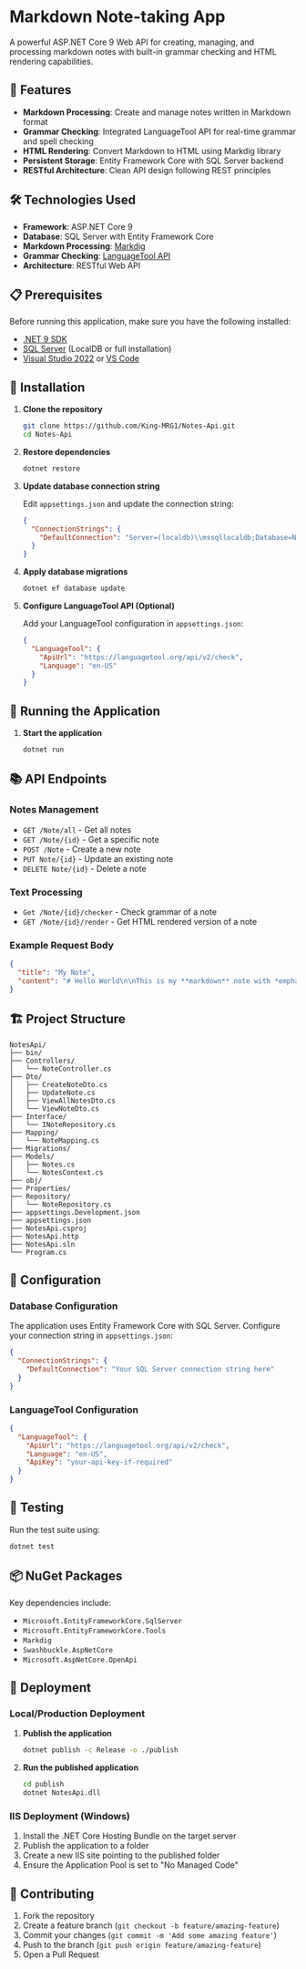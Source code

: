 # Markdown Note-taking App

A powerful ASP.NET Core 9 Web API for creating, managing, and processing markdown notes with built-in grammar checking and HTML rendering capabilities.

## 🚀 Features

- **Markdown Processing**: Create and manage notes written in Markdown format
- **Grammar Checking**: Integrated LanguageTool API for real-time grammar and spell checking
- **HTML Rendering**: Convert Markdown to HTML using Markdig library
- **Persistent Storage**: Entity Framework Core with SQL Server backend
- **RESTful Architecture**: Clean API design following REST principles

## 🛠️ Technologies Used

- **Framework**: ASP.NET Core 9
- **Database**: SQL Server with Entity Framework Core
- **Markdown Processing**: [Markdig](https://github.com/xoofx/markdig)
- **Grammar Checking**: [LanguageTool API](https://languagetool.org/)
- **Architecture**: RESTful Web API

## 📋 Prerequisites

Before running this application, make sure you have the following installed:

- [.NET 9 SDK](https://dotnet.microsoft.com/download/dotnet/9.0)
- [SQL Server](https://www.microsoft.com/en-us/sql-server/sql-server-downloads) (LocalDB or full installation)
- [Visual Studio 2022](https://visualstudio.microsoft.com/) or [VS Code](https://code.visualstudio.com/)

## 🔧 Installation

1. **Clone the repository**
   ```bash
   git clone https://github.com/King-MRG1/Notes-Api.git
   cd Notes-Api
   ```

2. **Restore dependencies**
   ```bash
   dotnet restore
   ```

3. **Update database connection string**
   
   Edit `appsettings.json` and update the connection string:
   ```json
   {
     "ConnectionStrings": {
       "DefaultConnection": "Server=(localdb)\\mssqllocaldb;Database=NotesApiDb;Trusted_Connection=true;MultipleActiveResultSets=true"
     }
   }
   ```

4. **Apply database migrations**
   ```bash
   dotnet ef database update
   ```

4. **Configure LanguageTool API (Optional)**
   
   Add your LanguageTool configuration in `appsettings.json`:
   ```json
   {
     "LanguageTool": {
       "ApiUrl": "https://languagetool.org/api/v2/check",
       "Language": "en-US"
     }
   }
   ```

## 🚀 Running the Application

1. **Start the application**
   ```bash
   dotnet run
   ```

## 📚 API Endpoints

### Notes Management
- `GET /Note/all` - Get all notes
- `GET /Note/{id}` - Get a specific note
- `POST /Note` - Create a new note
- `PUT Note/{id}` - Update an existing note
- `DELETE Note/{id}` - Delete a note

### Text Processing
- `Get /Note/{id}/checker` - Check grammar of a note
- `GET /Note/{id}/render` - Get HTML rendered version of a note

### Example Request Body
```json
{
  "title": "My Note",
  "content": "# Hello World\n\nThis is my **markdown** note with *emphasis*."
}
```

## 🏗️ Project Structure

```
NotesApi/
├── bin/
├── Controllers/
│   └── NoteController.cs
├── Dto/
│   ├── CreateNoteDto.cs
│   ├── UpdateNote.cs
│   ├── ViewAllNotesDto.cs
│   └── ViewNoteDto.cs
├── Interface/
│   └── INoteRepository.cs
├── Mapping/
│   └── NoteMapping.cs
├── Migrations/
├── Models/
│   ├── Notes.cs
│   └── NotesContext.cs
├── obj/
├── Properties/
├── Repository/
│   └── NoteRepository.cs
├── appsettings.Development.json
├── appsettings.json
├── NotesApi.csproj
├── NotesApi.http
├── NotesApi.sln
└── Program.cs
```

## 🔧 Configuration

### Database Configuration
The application uses Entity Framework Core with SQL Server. Configure your connection string in `appsettings.json`:

```json
{
  "ConnectionStrings": {
    "DefaultConnection": "Your SQL Server connection string here"
  }
}
```

### LanguageTool Configuration
```json
{
  "LanguageTool": {
    "ApiUrl": "https://languagetool.org/api/v2/check",
    "Language": "en-US",
    "ApiKey": "your-api-key-if-required"
  }
}
```

## 🧪 Testing

Run the test suite using:

```bash
dotnet test
```

## 📦 NuGet Packages

Key dependencies include:
- `Microsoft.EntityFrameworkCore.SqlServer`
- `Microsoft.EntityFrameworkCore.Tools`
- `Markdig`
- `Swashbuckle.AspNetCore`
- `Microsoft.AspNetCore.OpenApi`

## 🚀 Deployment

### Local/Production Deployment

1. **Publish the application**
   ```bash
   dotnet publish -c Release -o ./publish
   ```

2. **Run the published application**
   ```bash
   cd publish
   dotnet NotesApi.dll
   ```

### IIS Deployment (Windows)

1. Install the .NET Core Hosting Bundle on the target server
2. Publish the application to a folder
3. Create a new IIS site pointing to the published folder
4. Ensure the Application Pool is set to "No Managed Code"

## 🤝 Contributing

1. Fork the repository
2. Create a feature branch (`git checkout -b feature/amazing-feature`)
3. Commit your changes (`git commit -m 'Add some amazing feature'`)
4. Push to the branch (`git push origin feature/amazing-feature`)
5. Open a Pull Request
